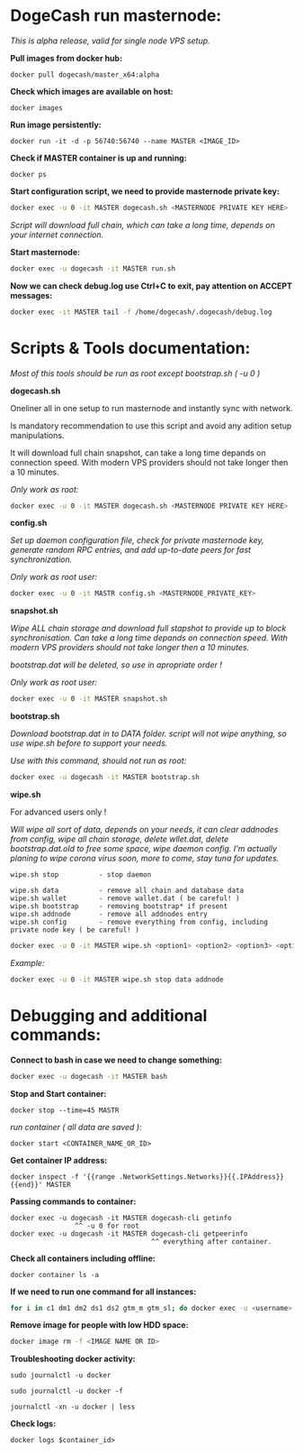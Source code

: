 # DogeCash run masternode:

_This is alpha release, valid for single node VPS setup._

**Pull images from docker hub:**

```docker
docker pull dogecash/master_x64:alpha
```

**Check which images are available on host:**

```docker
docker images
```

**Run image persistently:**

```docker
docker run -it -d -p 56740:56740 --name MASTER <IMAGE_ID>
```

**Check if MASTER container is up and running:**

```docker
docker ps
```

**Start configuration script, we need to provide masternode private key:**

```bash
docker exec -u 0 -it MASTER dogecash.sh <MASTERNODE PRIVATE KEY HERE>
```

_Script will download full chain, which can take a long time, depends on your internet connection._

**Start masternode:**

```bash
docker exec -u dogecash -it MASTER run.sh
```

**Now we can check debug.log use Ctrl+C to exit, pay attention on ACCEPT messages:**

```bash
docker exec -it MASTER tail -f /home/dogecash/.dogecash/debug.log
```

# Scripts & Tools documentation:

_Most of this tools should be run as root except bootstrap.sh ( -u 0 )_

**dogecash.sh**

Oneliner all in one setup to run masternode and instantly sync with network.

Is mandatory recommendation to use this script and avoid any adition setup manipulations.

It will download full chain snapshot, can take a long time depands on connection speed.
With modern VPS providers should not take longer then a 10 minutes.

_Only work as root:_

```bash
docker exec -u 0 -it MASTER dogecash.sh <MASTERNODE PRIVATE KEY HERE>
```

**config.sh**

_Set up daemon configuration file, check for private masternode key,_
_generate random RPC entries, and add up-to-date peers for fast synchronization._

_Only work as root user:_

```bash
docker exec -u 0 -it MASTR config.sh <MASTERNODE_PRIVATE_KEY>
```

**snapshot.sh**

_Wipe ALL chain storage and download full stapshot to provide up to block synchronisation._
_Can take a long time depands on connection speed._
_With modern VPS providers should not take longer then a 10 minutes._

_bootstrap.dat will be deleted, so use in apropriate order !_

_Only work as root user:_

```bash
docker exec -u 0 -it MASTER snapshot.sh
```

**bootstrap.sh**

_Download bootstrap.dat in to DATA folder._
_script will not wipe anything, so use wipe.sh before to support your needs._

_Use with this command, should not run as root:_

```bash
docker exec -u dogecash -it MASTER bootstrap.sh
```

**wipe.sh**

For advanced users only !

_Will wipe all sort of data, depends on your needs, it can clear addnodes from config,_
_wipe all chain storage, delete wllet.dat, delete bootstrap.dat.old to free some space, wipe daemon config._
_I'm actually planing to wipe corona virus soon, more to come, stay tuna for updates._

```
wipe.sh stop          - stop daemon

wipe.sh data          - remove all chain and database data
wipe.sh wallet        - remove wallet.dat ( be careful! )
wipe.sh bootstrap     - removing bootstrap* if present
wipe.sh addnode       - remove all addnodes entry
wipe.sh config        - remove everything from config, including private node key ( be careful! )
```

```bash
docker exec -u 0 -it MASTER wipe.sh <option1> <option2> <option3> <option4> ...
```

_Example:_

```bash
docker exec -u 0 -it MASTER wipe.sh stop data addnode
```

# Debugging and additional commands:

**Connect to bash in case we need to change something:**

```bash
docker exec -u dogecash -it MASTER bash
```

**Stop and Start container:**

```docker
docker stop --time=45 MASTR
```

_run container ( all data are saved ):_

```docker
docker start <CONTAINER_NAME_OR_ID>
```

**Get container IP address:**

```docker
docker inspect -f '{{range .NetworkSettings.Networks}}{{.IPAddress}}{{end}}' MASTER
```

**Passing commands to container:**

```docker
docker exec -u dogecash -it MASTER dogecash-cli getinfo
                ^^ -u 0 for root
docker exec -u dogecash -it MASTER dogecash-cli getpeerinfo
                                   ^^ everything after container.
```

**Check all containers including offline:**

```docker
docker container ls -a
```

**If we need to run one command for all instances:**

```bash
for i in c1 dm1 dm2 ds1 ds2 gtm_m gtm_sl; do docker exec -u <username> -it $i /bin/bash -c "whatever we need to do"; done
```

**Remove image for people with low HDD space:**

```bash
docker image rm -f <IMAGE NAME OR ID>
```

**Troubleshooting docker activity:**

```docker
sudo journalctl -u docker

sudo journalctl -u docker -f

journalctl -xn -u docker | less
```

**Check logs:**

```docker
docker logs $container_id>
```

